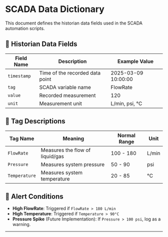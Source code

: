 # SCADA Data Dictionary
This document defines the historian data fields used in the SCADA automation scripts.

## 📌 Historian Data Fields
| Field Name   | Description                      | Example Value          |
|-------------|----------------------------------|------------------------|
| `timestamp`  | Time of the recorded data point | 2025-03-09 10:00:00    |
| `tag`        | SCADA variable name             | FlowRate               |
| `value`      | Recorded measurement            | 120                    |
| `unit`       | Measurement unit                | L/min, psi, °C         |

## 📌 Tag Descriptions
| Tag Name    | Meaning                        | Normal Range  | Unit  |
|------------|--------------------------------|--------------|------|
| `FlowRate`  | Measures the flow of liquid/gas | 100 - 180    | L/min |
| `Pressure`  | Measures system pressure       | 50 - 90      | psi  |
| `Temperature` | Measures system temperature  | 20 - 85      | °C   |

## 📌 Alert Conditions
- **High FlowRate**: Triggered if `FlowRate > 180 L/min`
- **High Temperature**: Triggered if `Temperature > 90°C`
- **Pressure Spike** (Future Implementation): If `Pressure > 100 psi`, log as a warning.

---
